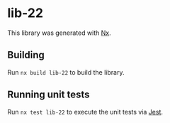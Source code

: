 # lib-22

This library was generated with [Nx](https://nx.dev).

## Building

Run `nx build lib-22` to build the library.

## Running unit tests

Run `nx test lib-22` to execute the unit tests via [Jest](https://jestjs.io).
